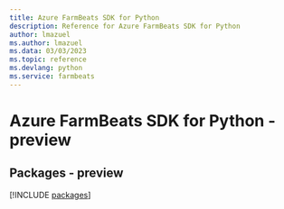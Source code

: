```yaml
---
title: Azure FarmBeats SDK for Python
description: Reference for Azure FarmBeats SDK for Python
author: lmazuel
ms.author: lmazuel
ms.data: 03/03/2023
ms.topic: reference
ms.devlang: python
ms.service: farmbeats
---
```

# Azure FarmBeats SDK for Python - preview
## Packages - preview
[!INCLUDE [packages](farmbeats-index.md)]